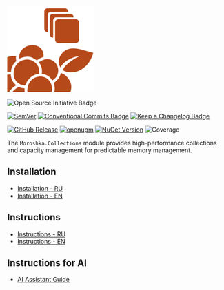 <img src="moroshka-collections.png" height="200px"/>

![Open Source Initiative Badge](https://img.shields.io/badge/Open%20Source%20Initiative-3DA639?logo=opensourceinitiative&logoColor=fff&style=flat)

[![SemVer](https://img.shields.io/badge/Semantic%20Versioning-2.0.0-orange?style=flat)](https://semver.org/)
[![Conventional Commits Badge](https://img.shields.io/badge/Conventional%20Commits-FE5196?logo=conventionalcommits&logoColor=fff&style=flat)](https://www.conventionalcommits.org/en/v1.0.0/)
[![Keep a Changelog Badge](https://img.shields.io/badge/Keep%20a%20Changelog-E05735?logo=keepachangelog&logoColor=fff&style=flat)](https://keepachangelog.com/en/1.1.0/)

[![GitHub Release](https://img.shields.io/github/release/moroshka-game/moroshka-collections.svg?style=flat&color=success)](https://github.com/moroshka-game/moroshka-collections/releases)
[![openupm](https://img.shields.io/npm/v/com.moroshka.collections?label=openupm&registry_uri=https://package.openupm.com&?style=flat&color=success)](https://openupm.com/packages/com.moroshka.collections/)
[![NuGet Version](https://img.shields.io/nuget/v/Moroshka.Collections.svg?style=flat&color=success)](https://www.nuget.org/packages/Moroshka.Collections)
![Coverage](https://img.shields.io/endpoint?url=https://raw.githubusercontent.com/moroshka-game/moroshka-collections/main/.github/badges/coverage.json)

The `Moroshka.Collections` module provides high-performance collections and capacity management for predictable memory management.

## Installation

- [Installation - RU](../upm/Documentation~/installation-ru.md)
- [Installation - EN](../upm/Documentation~/installation-en.md)

## Instructions

- [Instructions - RU](../upm/Documentation~/instructions-ru.md)
- [Instructions - EN](../upm/Documentation~/instructions-en.md)

## Instructions for AI

- [AI Assistant Guide](../upm/Documentation~/ai-assistant-guide.md)
